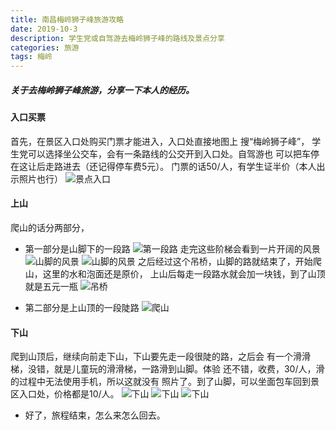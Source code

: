 ```yaml
---
title: 南昌梅岭狮子峰旅游攻略
date: 2019-10-3
description: 学生党或自驾游去梅岭狮子峰的路线及景点分享
categories: 旅游
tags: 梅岭
---
```


##### 关于去梅岭狮子峰旅游，分享一下本人的经历。
#### 入口买票
首先，在景区入口处购买门票才能进入，入口处直接地图上
搜“梅岭狮子峰”，
学生党可以选择坐公交车，会有一条路线的公交开到入口处。自驾游也
可以把车停在这让后走路进去（还记得停车费5元）。
门票的话50/人，有学生证半价（本人出示照片也行）
![景点入口](https://github.com/ieien/ieien.github.io/tree/master/_posts/image/rukou.jpg)

#### 上山
爬山的话分两部分，
* 第一部分是山脚下的一段路
![第一段路](https://github.com/ieien/ieien.github.io/tree/master/_posts/image/shangshan1.jpg)
走完这些阶梯会看到一片开阔的风景
![山脚的风景](https://github.com/ieien/ieien.github.io/tree/master/_posts/image/shangshan2.jpg)
![山脚的风景](https://github.com/ieien/ieien.github.io/tree/master/_posts/image/shangshan3.jpg)
之后经过这个吊桥，山脚的路就结束了，开始爬山，这里的水和泡面还是原价，
上山后每走一段路水就会加一块钱，到了山顶就是五元一瓶
![吊桥](https://github.com/ieien/ieien.github.io/tree/master/_posts/image/shangshan4.jpg)

* 第二部分是上山顶的一段陡路
![爬山](https://github.com/ieien/ieien.github.io/tree/master/_posts/image/shangshan4.jpg)

#### 下山
爬到山顶后，继续向前走下山，下山要先走一段很陡的路，之后会
有一个滑滑梯，没错，就是儿童玩的滑滑梯，一路滑到山脚。体验
还不错，收费，30/人，滑的过程中无法使用手机，所以这就没有
照片了。到了山脚，可以坐面包车回到景区入口处，价格都是10/人。
![下山](https://github.com/ieien/ieien.github.io/tree/master/_posts/image/xiashan1.jpg)
![下山](https://github.com/ieien/ieien.github.io/tree/master/_posts/image/xiashan2.jpg)
![下山](https://github.com/ieien/ieien.github.io/tree/master/_posts/image/xiashan3.jpg)

* 好了，旅程结束，怎么来怎么回去。



